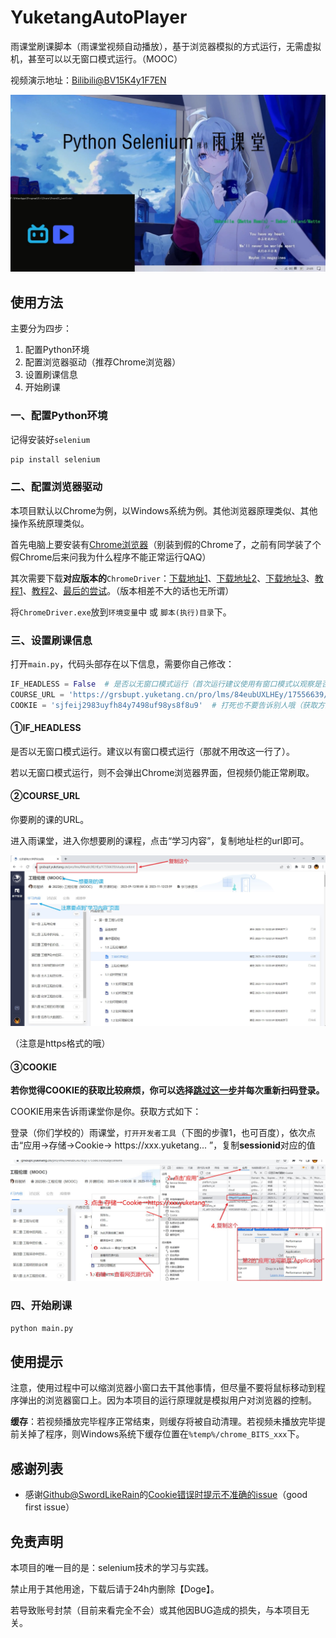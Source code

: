 <!--
 * @Author: LetMeFly
 * @Date: 2023-09-22 18:26:15
 * @LastEditors: LetMeFly
 * @LastEditTime: 2023-09-24 16:19:41
-->
# YuketangAutoPlayer

雨课堂刷课脚本（雨课堂视频自动播放），基于浏览器模拟的方式运行，无需虚拟机，甚至可以以无窗口模式运行。（MOOC）

视频演示地址：[Bilibili@BV15K4y1F7EN](https://www.bilibili.com/video/BV15K4y1F7EN/)

<!-- <iframe src="//player.bilibili.com/player.html?aid=873783562&bvid=BV15K4y1F7EN&cid=1275745338&p=1" scrolling="no" border="0" frameborder="no" framespacing="0" allowfullscreen="true"> </iframe> -->

[![](img/video-cover.jpg)](https://www.bilibili.com/video/BV15K4y1F7EN/)

## 使用方法

主要分为四步：

1. 配置Python环境
2. 配置浏览器驱动（推荐Chrome浏览器）
3. 设置刷课信息
4. 开始刷课

### 一、配置Python环境

记得安装好```selenium```

```bash
pip install selenium
```

### 二、配置浏览器驱动

本项目默认以Chrome为例，以Windows系统为例。其他浏览器原理类似、其他操作系统原理类似。

首先电脑上要安装有[Chrome浏览器](https://www.google.cn/chrome/index.html)（别装到假的Chrome了，之前有同学装了个假Chrome后来问我为什么程序不能正常运行QAQ）

其次需要下载**对应版本的**```ChromeDriver```：[下载地址1](https://chromedriver.chromium.org/downloads)、[下载地址2](https://googlechromelabs.github.io/chrome-for-testing/)、[下载地址3](https://github.com/LetMeFly666/YuketangAutoPlayer/releases/download/v0.0/chromedriver.exe)、[教程1](https://blog.csdn.net/fighting_jiang/article/details/116298853)、[教程2](https://blog.csdn.net/zhoukeguai/article/details/113247342)、[最后的尝试](https://cn.bing.com/search?q=chromedriver%E4%B8%8B%E8%BD%BD)。（版本相差不大的话也无所谓）

将```ChromeDriver.exe```放到```环境变量```中 或 ```脚本(执行)目录```下。

### 三、设置刷课信息

打开```main.py```，代码头部存在以下信息，需要你自己修改：

```python
IF_HEADLESS = False  # 是否以无窗口模式运行（首次运行建议使用有窗口模式以观察是否符合预期）
COURSE_URL = 'https://grsbupt.yuketang.cn/pro/lms/84eubUXLHEy/17556639/studycontent'  # 要刷的课的地址（获取方式见README）
COOKIE = 'sjfeij2983uyfh84y7498uf98ys8f8u9'  # 打死也不要告诉别人哦（获取方式见README）
```

#### ①IF_HEADLESS

是否以无窗口模式运行。建议以有窗口模式运行（那就不用改这一行了）。

若以无窗口模式运行，则不会弹出Chrome浏览器界面，但视频仍能正常刷取。

#### ②COURSE_URL

你要刷的课的URL。

进入雨课堂，进入你想要刷的课程，点击“学习内容”，复制地址栏的url即可。

![how-to-get-url](img/how-to-get-url.jpg)

（注意是https格式的哦）

#### ③COOKIE

**若你觉得COOKIE的获取比较麻烦，你可以选择[跳过这一步](#四开始刷课)并每次重新扫码登录。**

COOKIE用来告诉雨课堂你是你。获取方式如下：

登录（你们学校的）雨课堂，```打开开发者工具```（下图的步骤1，也可百度），依次点击“应用→存储→Cookie→ https&#58;&#47;&#47;xxx.yuketang... ”，复制**sessionid**对应的值

![/how-to-get-cookie](img/how-to-get-cookie.jpg)

### 四、开始刷课

```python
python main.py
```

## 使用提示

注意，使用过程中可以缩浏览器小窗口去干其他事情，但尽量不要将鼠标移动到程序弹出的浏览器窗口上。因为本项目的运行原理就是模拟用户对浏览器的控制。

**缓存**：若视频播放完毕程序正常结束，则缓存将被自动清理。若视频未播放完毕提前关掉了程序，则Windows系统下缓存位置在```%temp%/chrome_BITS_xxx```下。

## 感谢列表

+ 感谢[Github@SwordLikeRain](https://github.com/SwordLikeRain)的[Cookie错误时提示不准确的issue](https://github.com/LetMeFly666/YuketangAutoPlayer/issues/1)（good first issue）

## 免责声明

本项目的唯一目的是：selenium技术的学习与实践。

禁止用于其他用途，下载后请于24h内删除【Doge】。

若导致账号封禁（目前来看完全不会）或其他因BUG造成的损失，与本项目无关。

